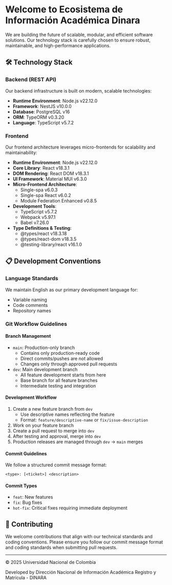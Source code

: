 # Welcome to Ecosistema de Información Académica Dinara 

We are building the future of scalable, modular, and efficient software solutions. Our technology stack is carefully chosen to ensure robust, maintainable, and high-performance applications.

## 🛠 Technology Stack

### Backend (REST API)
Our backend infrastructure is built on modern, scalable technologies:
- **Runtime Environment**: Node.js v22.12.0
- **Framework**: NestJS v10.0.0
- **Database**: PostgreSQL v16
- **ORM**: TypeORM v0.3.20
- **Language**: TypeScript v5.7.2

### Frontend
Our frontend architecture leverages micro-frontends for scalability and maintainability:
- **Runtime Environment**: Node.js v22.12.0
- **Core Library**: React v18.3.1
- **DOM Rendering**: React DOM v18.3.1
- **UI Framework**: Material MUI v6.3.0
- **Micro-Frontend Architecture**:
  - Single-spa v6.0.3
  - Single-spa React v6.0.2
  - Module Federation Enhanced v0.8.5
- **Development Tools**:
  - TypeScript v5.7.2
  - Webpack v5.97.1
  - Babel v7.26.0
- **Type Definitions & Testing**:
  - @types/react v18.3.18
  - @types/react-dom v18.3.5
  - @testing-library/react v16.1.0

## 📋 Development Conventions

### Language Standards
We maintain English as our primary development language for:
- Variable naming
- Code comments
- Repository names

### Git Workflow Guidelines

#### Branch Management
- `main`: Production-only branch
  - Contains only production-ready code
  - Direct commits/pushes are not allowed
  - Changes only through approved pull requests
- `dev`: Main development branch
  - All feature development starts from here
  - Base branch for all feature branches
  - Intermediate testing and integration

#### Development Workflow
1. Create a new feature branch from `dev`
   - Use descriptive names reflecting the feature
   - Format: `feature/descriptive-name` or `fix/issue-description`
2. Work on your feature branch
3. Create a pull request to merge into `dev`
4. After testing and approval, merge into `dev`
5. Production releases are managed through `dev` → `main` merges

#### Commit Guidelines
We follow a structured commit message format:
```
<type>: [<ticket>] <description>
```

#### Commit Types
- `feat`: New features
- `fix`: Bug fixes
- `hot-fix`: Critical fixes requiring immediate deployment

## 🤝 Contributing
We welcome contributions that align with our technical standards and coding conventions. Please ensure you follow our commit message format and coding standards when submitting pull requests.

---
© 2025 Universidad Nacional de Colombia

Developed by Dirección Nacional de Información Académica Registro y Matrícula - DINARA
